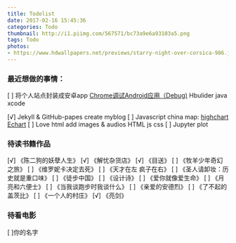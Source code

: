 ```yaml
---
title: Todolist
date: 2017-02-16 15:45:36
categories: Todo
thumbnail: http://i1.piimg.com/567571/bc73a9e6a93103a5.png
tags: Todo
photos:
- https://www.hdwallpapers.net/previews/starry-night-over-corsica-986.jpg
---
```

### 最近想做的事情：

[ ] 将个人站点封装成安卓app
[Chrome调试Android应用（Debug)](http://ask.dcloud.net.cn/article/69)	
 Hbulider  java   xcode
<!-- more -->
[√]  Jekyll  & GitHub-papes create myblog
[ ] Javascript china map:
[highchart](https://www.hcharts.cn/demo/highcharts) [Echart](http://echarts.baidu.com/examples.html)
[ ] Love html add images & audios
	HTML js css
[ ] Jupyter plot

### 待读书籍作品

[√] 《陈二狗的妖孽人生》
[√] 《解忧杂货店》
[√] 《目送》
[ ] 《牧羊少年奇幻之旅》
[ ] 《维罗妮卡决定去死》
[ ] 《天才在左 疯子在右》
[ ] 《圣人请卸妆：历史就是重口味》
[ ] 《徒步中国》
[ ] 《设计诗》
[ ] 《爱你就像爱生命》
[ ] 《月亮和六便士》
[ ] 《当我谈跑步时我谈什么》
[ ] 《亲爱的安德烈》
[ ] 《了不起的盖茨比》
[ ] 《一个人的村庄》
[√] 《亮剑》

### 待看电影

[ ]你的名字</p>